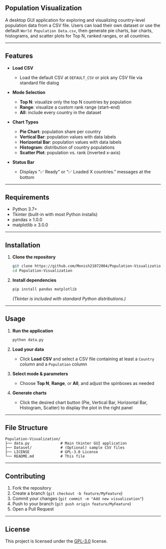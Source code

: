 ## Population Visualization

A desktop GUI application for exploring and visualizing country-level population data from a CSV file. Users can load their own dataset or use the default `World Population Data.csv`, then generate pie charts, bar charts, histograms, and scatter plots for Top N, ranked ranges, or all countries.

---

## Features

* **Load CSV**

  * Load the default CSV at `DEFAULT_CSV` or pick any CSV file via standard file dialog
* **Mode Selection**

  * **Top N**: visualize only the top N countries by population
  * **Range**: visualize a custom rank range (start–end)
  * **All**: include every country in the dataset
* **Chart Types**

  * **Pie Chart**: population share per country
  * **Vertical Bar**: population values with data labels
  * **Horizontal Bar**: population values with data labels
  * **Histogram**: distribution of country populations
  * **Scatter Plot**: population vs. rank (inverted x-axis)
* **Status Bar**

  * Displays “✅ Ready” or “✅ Loaded X countries.” messages at the bottom

---

## Requirements

* Python 3.7+
* Tkinter (built-in with most Python installs)
* pandas ≥ 1.0.0
* matplotlib ≥ 3.0.0

---

## Installation

1. **Clone the repository**

   ```bash
   git clone https://github.com/Monish21072004/Population-Visualization.git
   cd Population-Visualization
   ```
2. **Install dependencies**

   ```bash
   pip install pandas matplotlib
   ```

   *(Tkinter is included with standard Python distributions.)*

---

## Usage

1. **Run the application**

   ```bash
   python data.py
   ```
2. **Load your data**

   * Click **Load CSV** and select a CSV file containing at least a `Country` column and a `Population` column
3. **Select mode & parameters**

   * Choose **Top N**, **Range**, or **All**, and adjust the spinboxes as needed
4. **Generate charts**

   * Click the desired chart button (Pie, Vertical Bar, Horizontal Bar, Histogram, Scatter) to display the plot in the right panel

---

## File Structure

```
Population-Visualization/
├── data.py              # Main tkinter GUI application
├── Dataset/             # (Optional) sample CSV files
├── LICENSE              # GPL-3.0 License
└── README.md            # This file
```

---

## Contributing

1. Fork the repository
2. Create a branch (`git checkout -b feature/MyFeature`)
3. Commit your changes (`git commit -m "Add new visualization"`)
4. Push to your branch (`git push origin feature/MyFeature`)
5. Open a Pull Request

---

## License

This project is licensed under the [GPL-3.0](LICENSE) license.
